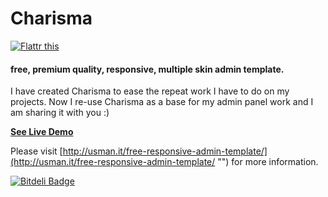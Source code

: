 Charisma
========
[![Flattr this](http://api.flattr.com/button/flattr-badge-large.png "Flattr this")](http://flattr.com/thing/1507720/usmanhalalitcharisma-on-GitHub)


#### free, premium quality, responsive, multiple skin admin template.

I have created Charisma to ease the repeat work I have to do on my projects. Now I re-use Charisma as a base for my admin panel work and I am sharing it with you :)

[**See Live Demo**](http://usman.it/themes/charisma/ "")

Please visit [http://usman.it/free-responsive-admin-template/](http://usman.it/free-responsive-admin-template/ "") for more information.


[![Bitdeli Badge](https://d2weczhvl823v0.cloudfront.net/usmanhalalit/charisma/trend.png)](https://bitdeli.com/free "Bitdeli Badge")


